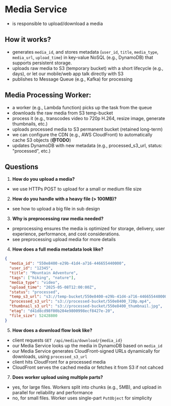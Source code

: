 # Media Service
- is responsible to upload/download a media

## How it works?
- generates `media_id`, and stores metadata (`user_id`, `title`, `media_type`, `media_url`, `upload_time`) in key-value NoSQL (e.g., DynamoDB) that supports persistent storage.
- uploads raw media to S3 (temporary bucket) with a short lifecycle (e.g., days), or let our mobile/web app talk directly with S3
- publishes to Message Queue (e.g., Kafka) for processing 

## Media Processing Worker:
- a worker (e.g., Lambda function) picks up the task from the queue
- downloads the raw media from S3 temp-bucket
- process it (e.g., transcodes video to 720p H.264, resize image, generate thumbnails, etc.)
- uploads processed media to S3 permanent bucket (retained long-term)
- we can configure the CDN (e.g., AWS CloudFront) to automatically cache S3 objects (**@TODO**)
- updates DynamoDB with new metadata (e.g., processed_s3_url, status: "processed", etc.)

## Questions

1. **How do you upload a media?**
- we use HTTPs POST to upload for a small or medium file size
2. **How do you handle with a heavy file (> 100MB)?**
- see how to upload a big file in sub design
3. **Why is preprocessing raw media needed?**
- preprocessing ensures the media is optimized for storage, delivery, user experience, performance, and cost considerations.
- see preprocessing upload media for more details
4. **How does a full media metadata look like?**
```json
{
  "media_id": "550e8400-e29b-41d4-a716-446655440000",
  "user_id": "12345",
  "title": "Mountain Adventure",
  "tags": ["hiking", "nature"],
  "media_type": "video",
  "upload_time": "2025-05-08T12:00:00Z",
  "status": "processed",
  "temp_s3_url": "s3://temp-bucket/550e8400-e29b-41d4-a716-446655440000.mp4",
  "processed_s3_url": "s3://processed-bucket/550e8400_720p.mp4",
  "thumbnail_s3_url": "s3://processed-bucket/550e8400_thumbnail.jpg",
  "etag": "d41d8cd98f00b204e9800998ecf8427e-20",
  "file_size": 52428800
}
```
5. **How does a download flow look like?**
- client requests `GET /api/media/download/{media_id}`
- our Media Service looks up the media in DynamoDB based on `media_id`
- our Media Service generates CloudFront-signed URLs dynamically for downloads, using `processed_s3_url`
- client hits CloudFront for a processed media
- CloudFront serves the cached media or fetches it from S3 if not cahced
  
7. **Does worker upload using multiple parts?**
- yes, for large files. Workers split into chunks (e.g., 5MB), and upload in parallel for reliability and performance
- no, for small files. Worker uses single-part `PutObject` for simplicity
